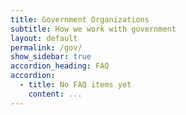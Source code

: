 ```yaml
---
title: Government Organizations
subtitle: How we work with government 
layout: default
permalink: /gov/
show_sidebar: true
accordion_heading: FAQ
accordion: 
  - title: No FAQ items yet
    content: ...
---
```

